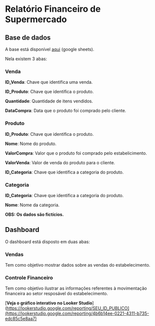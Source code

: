 # Relatório Financeiro de Supermercado

## Base de dados

A base está disponível [aqui](https://docs.google.com/spreadsheets/d/118_mRoblLu2mGcfv3Gjvs_xHJ_MNxTDrn4jea8RmPbc/edit?usp=sharing) (google sheets).

Nela existem 3 abas:

### Venda

**ID_Venda**: Chave que identifica uma venda.

**ID_Produto**: Chave que identifica o produto.

**Quantidade**:	Quantidade de itens vendidos.

**DataCompra**: Data que o produto foi comprado pelo cliente.

### Produto

**ID_Produto**: Chave que identifica o produto.

**Nome**: Nome do produto.

**ValorCompra**: Valor que o produto foi comprado pelo estabelicimento.

**ValorVenda**:	Valor de venda do produto para o cliente.

**ID_Categoria**: Chave que identifica a categoria do produto.

### Categoria

**ID_Categoria**:	Chave que identifica a categoria do produto.

**Nome**: Nome da categoria.

**OBS: Os dados são fictícios.**

## Dashboard

O dashboard está disposto em duas abas:

### Vendas

Tem como objetivo mostrar dados sobre as vendas do estabelecimento.

### Controle Financeiro

Tem como objetivo ilustrar as informações referentes à movimentação financeira ao setor resposável do estabelecimento.

[**Veja o gráfico interativo no Looker Studio**](https://lookerstudio.google.com/reporting/SEU_ID_PUBLICO](https://lookerstudio.google.com/reporting/4b6b14ee-0221-4311-b735-edc85c5e8aa7)
